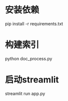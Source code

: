 # 安装依赖
pip install -r requirements.txt

# 构建索引
python doc_process.py

# 启动streamlit
streamlit run app.py
